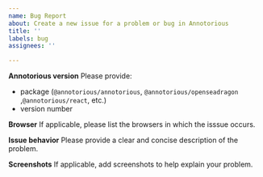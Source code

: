 ```yaml
---
name: Bug Report
about: Create a new issue for a problem or bug in Annotorious
title: ''
labels: bug
assignees: ''

---
```


**Annotorious version**
Please provide:
- package (`@annotorious/annotorious`, `@annotorious/openseadragon` ,`@annotorious/react`, etc.)
- version number

**Browser**
If applicable, please list the browsers in which the isssue occurs.

**Issue behavior**
Please provide a clear and concise description of the problem.

**Screenshots**
If applicable, add screenshots to help explain your problem.
